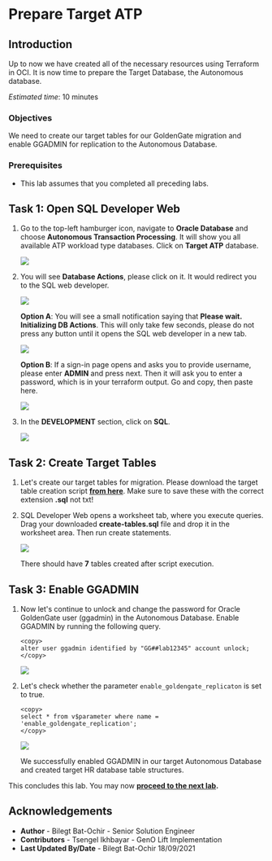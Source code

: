 # Prepare Target ATP

## Introduction

Up to now we have created all of the necessary resources using Terraform in OCI. It is now time to prepare the Target Database, the Autonomous database. 

*Estimated time*: 10 minutes

### Objectives

We need to create our target tables for our GoldenGate migration and enable GGADMIN for replication to the Autonomous Database.

### Prerequisites

* This lab assumes that you completed all preceding labs.

## **Task 1**: Open SQL Developer Web 

1. Go to the top-left hamburger icon, navigate to **Oracle Database** and choose **Autonomous Transaction Processing**. It will show you all available ATP workload type databases. Click on **Target ATP** database.

	![](/images/2.atp-main.png)

2. You will see **Database Actions**, please click on it. It would redirect you to the SQL web developer. 

	![](/images/2.atp-1.png)

	**Option A**: You will see a small notification saying that **Please wait. Initializing DB Actions**. This will only take few seconds, please do not press any button until it opens the SQL web developer in a new tab.

	![](/images/2.atp-2.png)

	**Option B**: If a sign-in page opens and asks you to provide username, please enter **ADMIN** and press next. Then it will ask you to enter a password, which is in your terraform output. Go and copy, then paste here.

	![](/images/sql-dev-1.png)

3. In the **DEVELOPMENT** section, click on **SQL**. 

	![](/images/sql-dev-5.png)

## **Task 2**: Create Target Tables

1. Let's create our target tables for migration. Please download the target table creation script **[from here](./files/create-tables.sql)**. Make sure to save these with the correct extension **.sql** not txt!

2. SQL Developer Web opens a worksheet tab, where you execute queries. Drag your downloaded **create-tables.sql** file and drop it in the worksheet area. Then run create statements.

	![](/images/sql-dev-2.png)

	There should have **7** tables created after script execution.

## **Task 3**: Enable GGADMIN 

1. Now let's continue to unlock and change the password for Oracle GoldenGate user (ggadmin) in the Autonomous Database. Enable GGADMIN by running the following query.

	```
	<copy>
	alter user ggadmin identified by "GG##lab12345" account unlock;
	</copy>
	```

	![](/images/sql-dev-3.png)

2. Let's check whether the parameter `enable_goldengate_replicaton` is set to true. 

	```
	<copy>
	select * from v$parameter where name = 'enable_goldengate_replication';
	</copy>
	```

	![](/images/sql-dev-4.png)

	We successfully enabled GGADMIN in our target Autonomous Database and created target HR database table structures. 

This concludes this lab. You may now **[proceed to the next lab](#next).**

## Acknowledgements

* **Author** - Bilegt Bat-Ochir - Senior Solution Engineer
* **Contributors** - Tsengel Ikhbayar - GenO Lift Implementation
* **Last Updated By/Date** - Bilegt Bat-Ochir 18/09/2021